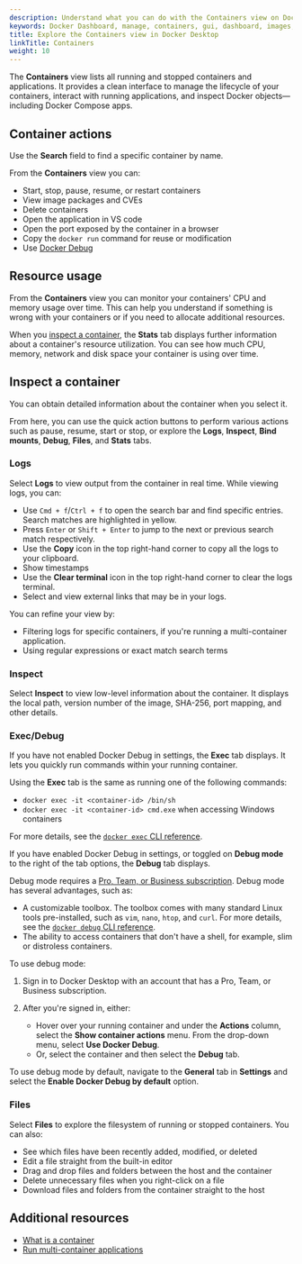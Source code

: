 ```yaml
---
description: Understand what you can do with the Containers view on Docker Dashboard
keywords: Docker Dashboard, manage, containers, gui, dashboard, images, user manual
title: Explore the Containers view in Docker Desktop
linkTitle: Containers
weight: 10
---
```


The **Containers** view lists all running and stopped containers and applications. It provides a clean interface to manage the lifecycle of your containers, interact with running applications, and inspect Docker objects—including Docker Compose apps.

## Container actions

Use the **Search** field to find a specific container by name.

From the **Containers** view you can:
- Start, stop, pause, resume, or restart containers
- View image packages and CVEs
- Delete containers
- Open the application in VS code
- Open the port exposed by the container in a browser
- Copy the `docker run` command for reuse or modification
- Use [Docker Debug](#execdebug)

## Resource usage

From the **Containers** view you can monitor your containers' CPU and memory usage over time. This can help you understand if something is wrong with your containers or if you need to allocate additional resources. 

When you [inspect a container](#inspect-a-container), the **Stats** tab displays further information about a container's resource utilization. You can see how much CPU, memory, network and disk space your container is using over time.

## Inspect a container

You can obtain detailed information about the container when you select it.

From here, you can use the quick action buttons to perform various actions such as pause, resume, start or stop, or explore the **Logs**, **Inspect**, **Bind mounts**, **Debug**, **Files**, and **Stats** tabs. 

### Logs

Select **Logs** to view output from the container in real time. While viewing logs, you can:

- Use `Cmd + f`/`Ctrl + f` to open the search bar and find specific entries.
  Search matches are highlighted in yellow.
- Press `Enter` or `Shift + Enter` to jump to the next or previous search match
  respectively. 
- Use the **Copy** icon in the top right-hand corner to copy all the logs to
  your clipboard.
- Show timestamps
- Use the **Clear terminal** icon in the top right-hand corner to clear the
  logs terminal. 
- Select and view external links that may be in your logs. 

You can refine your view by:

- Filtering logs for specific containers, if you're running a multi-container application.
- Using regular expressions or exact match search terms

### Inspect

Select **Inspect** to view low-level information about the container. It displays the local path, version number of the image, SHA-256, port mapping, and other details.

### Exec/Debug

If you have not enabled Docker Debug in settings, the **Exec** tab displays. It lets you quickly run commands within your running container.

Using the **Exec** tab is the same as running one of the following commands:

- `docker exec -it <container-id> /bin/sh`
- `docker exec -it <container-id> cmd.exe` when accessing Windows containers

For more details, see the [`docker exec` CLI reference](/reference/cli/docker/exec/).

If you have enabled Docker Debug in settings, or toggled on **Debug mode** to the right of the tab options, the **Debug** tab displays. 

Debug mode requires a [Pro, Team, or Business subscription](/subscription/details/). Debug mode has several advantages, such as:

- A customizable toolbox. The toolbox comes with many standard Linux tools
  pre-installed, such as `vim`, `nano`, `htop`, and `curl`. For more details, see the [`docker debug` CLI reference](/reference/cli/docker/debug/).
- The ability to access containers that don't have a shell, for example, slim or
  distroless containers.

To use debug mode:

1. Sign in to Docker Desktop with an account that has a Pro, Team, or Business
   subscription.
2. After you're signed in, either:

   - Hover over your running container and under the **Actions** column, select the **Show container actions**
     menu. From the drop-down menu, select **Use Docker Debug**.
   - Or, select the container and then select the **Debug** tab. 

To use debug mode by default, navigate to
the **General** tab in **Settings** and select the **Enable Docker Debug by
default** option.

### Files

Select **Files** to explore the filesystem of running or stopped containers. You
can also:

- See which files have been recently added, modified, or deleted
- Edit a file straight from the built-in editor
- Drag and drop files and folders between the host and the container
- Delete unnecessary files when you right-click on a file
- Download files and folders from the container straight to the host

## Additional resources

- [What is a container](/get-started/docker-concepts/the-basics/what-is-a-container.md)
- [Run multi-container applications](/get-started/docker-concepts/running-containers/multi-container-applications.md)
